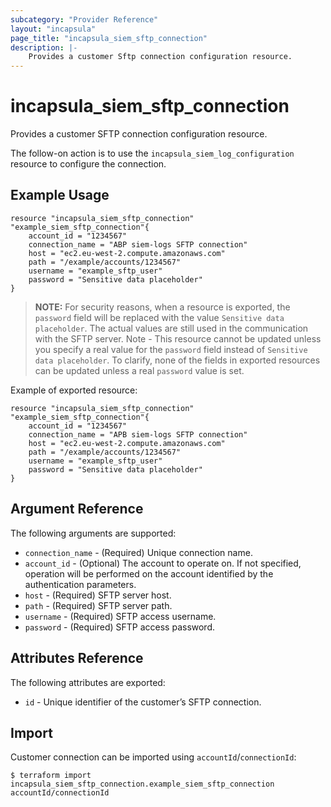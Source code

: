 ```yaml
---
subcategory: "Provider Reference"
layout: "incapsula"
page_title: "incapsula_siem_sftp_connection"
description: |- 
    Provides a customer Sftp connection configuration resource.
---
```


# incapsula_siem_sftp_connection

Provides a customer SFTP connection configuration resource.

The follow-on action is to use the `incapsula_siem_log_configuration` resource to configure the connection.

## Example Usage

```hcl
resource "incapsula_siem_sftp_connection" "example_siem_sftp_connection"{
	account_id = "1234567"
	connection_name = "ABP siem-logs SFTP connection"
  	host = "ec2.eu-west-2.compute.amazonaws.com"
  	path = "/example/accounts/1234567"
  	username = "example_sftp_user"
  	password = "Sensitive data placeholder"
}
```
> **NOTE:**
For security reasons, when a resource is exported, the `password` field will be replaced with the value `Sensitive data placeholder`.
The actual values are still used in the communication with the SFTP server.
Note - This resource cannot be updated unless you specify a real value for the `password` field instead of `Sensitive data placeholder`.
To clarify, none of the fields in exported resources can be updated unless a real `password` value is set.

Example of exported resource:

```hcl
resource "incapsula_siem_sftp_connection" "example_siem_sftp_connection"{
	account_id = "1234567"
	connection_name = "APB siem-logs SFTP connection"
  	host = "ec2.eu-west-2.compute.amazonaws.com"
  	path = "/example/accounts/1234567"
  	username = "example_sftp_user"
  	password = "Sensitive data placeholder"
}
```
## Argument Reference

The following arguments are supported:

* `connection_name` - (Required) Unique connection name.
* `account_id` - (Optional) The account to operate on. If not specified, operation will be performed on the account identified by the authentication parameters.
* `host` - (Required) SFTP server host.
* `path` - (Required) SFTP server path.
* `username` - (Required) SFTP access username.
* `password` - (Required) SFTP access password. 

## Attributes Reference

The following attributes are exported:

* `id` - Unique identifier of the customer’s SFTP connection.

## Import

Customer connection can be imported using `accountId`/`connectionId`:

```
$ terraform import incapsula_siem_sftp_connection.example_siem_sftp_connection accountId/connectionId
```
